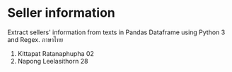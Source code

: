 # Seller information
Extract sellers' information from texts in Pandas Dataframe using Python 3 and Regex. ภาษาไทย

1. Kittapat Ratanaphupha 02
2. Napong Leelasithorn 28

